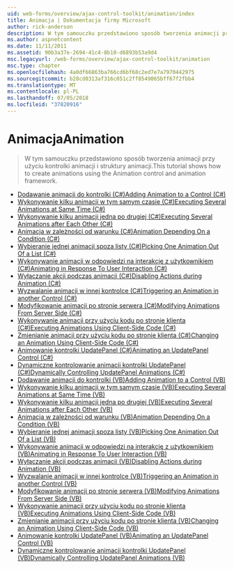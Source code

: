 ```yaml
---
uid: web-forms/overview/ajax-control-toolkit/animation/index
title: Animacja | Dokumentacja firmy Microsoft
author: rick-anderson
description: W tym samouczku przedstawiono sposób tworzenia animacji przy użyciu kontrolki animacji i struktury animacji.
ms.author: aspnetcontent
ms.date: 11/11/2011
ms.assetid: 90b3a37e-2694-41c4-8b10-d6893b53a9d4
msc.legacyurl: /web-forms/overview/ajax-control-toolkit/animation
msc.type: chapter
ms.openlocfilehash: 4a0df66863ba766cd6bf68c2ed7e7a7970442975
ms.sourcegitcommit: b28cd0313af316c051c2ff8549865bff67f2fbb4
ms.translationtype: MT
ms.contentlocale: pl-PL
ms.lasthandoff: 07/05/2018
ms.locfileid: "37820916"
---
```

<a name="animation"></a><span data-ttu-id="dfdaa-103">Animacja</span><span class="sxs-lookup"><span data-stu-id="dfdaa-103">Animation</span></span>
====================
> <span data-ttu-id="dfdaa-104">W tym samouczku przedstawiono sposób tworzenia animacji przy użyciu kontrolki animacji i struktury animacji.</span><span class="sxs-lookup"><span data-stu-id="dfdaa-104">This tutorial shows how to create animations using the Animation control and animation framework.</span></span>


- [<span data-ttu-id="dfdaa-105">Dodawanie animacji do kontrolki (C#)</span><span class="sxs-lookup"><span data-stu-id="dfdaa-105">Adding Animation to a Control (C#)</span></span>](adding-animation-to-a-control-cs.md)
- [<span data-ttu-id="dfdaa-106">Wykonywanie kilku animacji w tym samym czasie (C#)</span><span class="sxs-lookup"><span data-stu-id="dfdaa-106">Executing Several Animations at Same Time (C#)</span></span>](executing-several-animations-at-the-same-time-cs.md)
- [<span data-ttu-id="dfdaa-107">Wykonywanie kilku animacji jedna po drugiej (C#)</span><span class="sxs-lookup"><span data-stu-id="dfdaa-107">Executing Several Animations after Each Other (C#)</span></span>](executing-several-animations-after-each-other-cs.md)
- [<span data-ttu-id="dfdaa-108">Animacja w zależności od warunku (C#)</span><span class="sxs-lookup"><span data-stu-id="dfdaa-108">Animation Depending On a Condition (C#)</span></span>](animation-depending-on-a-condition-cs.md)
- [<span data-ttu-id="dfdaa-109">Wybieranie jednej animacji spoza listy (C#)</span><span class="sxs-lookup"><span data-stu-id="dfdaa-109">Picking One Animation Out Of a List (C#)</span></span>](picking-one-animation-out-of-a-list-cs.md)
- [<span data-ttu-id="dfdaa-110">Wykonywanie animacji w odpowiedzi na interakcję z użytkownikiem (C#)</span><span class="sxs-lookup"><span data-stu-id="dfdaa-110">Animating in Response To User Interaction (C#)</span></span>](animating-in-response-to-user-interaction-cs.md)
- [<span data-ttu-id="dfdaa-111">Wyłączanie akcji podczas animacji (C#)</span><span class="sxs-lookup"><span data-stu-id="dfdaa-111">Disabling Actions during Animation (C#)</span></span>](disabling-actions-during-animation-cs.md)
- [<span data-ttu-id="dfdaa-112">Wyzwalanie animacji w innej kontrolce (C#)</span><span class="sxs-lookup"><span data-stu-id="dfdaa-112">Triggering an Animation in another Control (C#)</span></span>](triggering-an-animation-in-another-control-cs.md)
- [<span data-ttu-id="dfdaa-113">Modyfikowanie animacji po stronie serwera (C#)</span><span class="sxs-lookup"><span data-stu-id="dfdaa-113">Modifying Animations From Server Side (C#)</span></span>](modifying-animations-from-the-server-side-cs.md)
- [<span data-ttu-id="dfdaa-114">Wykonywanie animacji przy użyciu kodu po stronie klienta (C#)</span><span class="sxs-lookup"><span data-stu-id="dfdaa-114">Executing Animations Using Client-Side Code (C#)</span></span>](executing-animations-using-client-side-code-cs.md)
- [<span data-ttu-id="dfdaa-115">Zmienianie animacji przy użyciu kodu po stronie klienta (C#)</span><span class="sxs-lookup"><span data-stu-id="dfdaa-115">Changing an Animation Using Client-Side Code (C#)</span></span>](changing-an-animation-using-client-side-code-cs.md)
- [<span data-ttu-id="dfdaa-116">Animowanie kontrolki UpdatePanel (C#)</span><span class="sxs-lookup"><span data-stu-id="dfdaa-116">Animating an UpdatePanel Control (C#)</span></span>](animating-an-updatepanel-control-cs.md)
- [<span data-ttu-id="dfdaa-117">Dynamiczne kontrolowanie animacji kontrolki UpdatePanel (C#)</span><span class="sxs-lookup"><span data-stu-id="dfdaa-117">Dynamically Controlling UpdatePanel Animations (C#)</span></span>](dynamically-controlling-updatepanel-animations-cs.md)
- [<span data-ttu-id="dfdaa-118">Dodawanie animacji do kontrolki (VB)</span><span class="sxs-lookup"><span data-stu-id="dfdaa-118">Adding Animation to a Control (VB)</span></span>](adding-animation-to-a-control-vb.md)
- [<span data-ttu-id="dfdaa-119">Wykonywanie kilku animacji w tym samym czasie (VB)</span><span class="sxs-lookup"><span data-stu-id="dfdaa-119">Executing Several Animations at Same Time (VB)</span></span>](executing-several-animations-at-the-same-time-vb.md)
- [<span data-ttu-id="dfdaa-120">Wykonywanie kilku animacji jedna po drugiej (VB)</span><span class="sxs-lookup"><span data-stu-id="dfdaa-120">Executing Several Animations after Each Other (VB)</span></span>](executing-several-animations-after-each-other-vb.md)
- [<span data-ttu-id="dfdaa-121">Animacja w zależności od warunku (VB)</span><span class="sxs-lookup"><span data-stu-id="dfdaa-121">Animation Depending On a Condition (VB)</span></span>](animation-depending-on-a-condition-vb.md)
- [<span data-ttu-id="dfdaa-122">Wybieranie jednej animacji spoza listy (VB)</span><span class="sxs-lookup"><span data-stu-id="dfdaa-122">Picking One Animation Out Of a List (VB)</span></span>](picking-one-animation-out-of-a-list-vb.md)
- [<span data-ttu-id="dfdaa-123">Wykonywanie animacji w odpowiedzi na interakcję z użytkownikiem (VB)</span><span class="sxs-lookup"><span data-stu-id="dfdaa-123">Animating in Response To User Interaction (VB)</span></span>](animating-in-response-to-user-interaction-vb.md)
- [<span data-ttu-id="dfdaa-124">Wyłączanie akcji podczas animacji (VB)</span><span class="sxs-lookup"><span data-stu-id="dfdaa-124">Disabling Actions during Animation (VB)</span></span>](disabling-actions-during-animation-vb.md)
- [<span data-ttu-id="dfdaa-125">Wyzwalanie animacji w innej kontrolce (VB)</span><span class="sxs-lookup"><span data-stu-id="dfdaa-125">Triggering an Animation in another Control (VB)</span></span>](triggering-an-animation-in-another-control-vb.md)
- [<span data-ttu-id="dfdaa-126">Modyfikowanie animacji po stronie serwera (VB)</span><span class="sxs-lookup"><span data-stu-id="dfdaa-126">Modifying Animations From Server Side (VB)</span></span>](modifying-animations-from-the-server-side-vb.md)
- [<span data-ttu-id="dfdaa-127">Wykonywanie animacji przy użyciu kodu po stronie klienta (VB)</span><span class="sxs-lookup"><span data-stu-id="dfdaa-127">Executing Animations Using Client-Side Code (VB)</span></span>](executing-animations-using-client-side-code-vb.md)
- [<span data-ttu-id="dfdaa-128">Zmienianie animacji przy użyciu kodu po stronie klienta (VB)</span><span class="sxs-lookup"><span data-stu-id="dfdaa-128">Changing an Animation Using Client-Side Code (VB)</span></span>](changing-an-animation-using-client-side-code-vb.md)
- [<span data-ttu-id="dfdaa-129">Animowanie kontrolki UpdatePanel (VB)</span><span class="sxs-lookup"><span data-stu-id="dfdaa-129">Animating an UpdatePanel Control (VB)</span></span>](animating-an-updatepanel-control-vb.md)
- [<span data-ttu-id="dfdaa-130">Dynamiczne kontrolowanie animacji kontrolki UpdatePanel (VB)</span><span class="sxs-lookup"><span data-stu-id="dfdaa-130">Dynamically Controlling UpdatePanel Animations (VB)</span></span>](dynamically-controlling-updatepanel-animations-vb.md)

